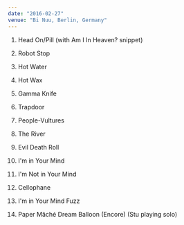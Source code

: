 ```yaml
---
date: "2016-02-27"
venue: "Bi Nuu, Berlin, Germany"
---
```


 1. Head On/Pill
    (with Am I In Heaven? snippet)

 2. Robot Stop

 3. Hot Water

 4. Hot Wax

 5. Gamma Knife

 6. Trapdoor

 7. People-Vultures

 8. The River

 9. Evil Death Roll

10. I'm in Your Mind

11. I'm Not in Your Mind

12. Cellophane

13. I'm in Your Mind Fuzz

14. Paper Mâché Dream Balloon
    (Encore)
    (Stu playing solo)


